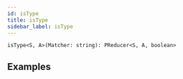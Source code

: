 ```yaml
---
id: isType
title: isType
sidebar_label: isType
---
```


```
isType<S, A>(Matcher: string): PReducer<S, A, boolean>
```

## Examples
